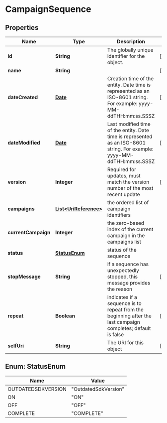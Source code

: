 
# CampaignSequence

## Properties
Name | Type | Description | Notes
------------ | ------------- | ------------- | -------------
**id** | **String** | The globally unique identifier for the object. |  [optional]
**name** | **String** |  |  [optional]
**dateCreated** | [**Date**](Date.md) | Creation time of the entity. Date time is represented as an ISO-8601 string. For example: yyyy-MM-ddTHH:mm:ss.SSSZ |  [optional]
**dateModified** | [**Date**](Date.md) | Last modified time of the entity. Date time is represented as an ISO-8601 string. For example: yyyy-MM-ddTHH:mm:ss.SSSZ |  [optional]
**version** | **Integer** | Required for updates, must match the version number of the most recent update |  [optional]
**campaigns** | [**List&lt;UriReference&gt;**](UriReference.md) | the ordered list of campaign identifiers | 
**currentCampaign** | **Integer** | the zero-based index of the current campaign in the campaigns list | 
**status** | [**StatusEnum**](#StatusEnum) | status of the sequence | 
**stopMessage** | **String** | if a sequence has unexpectedly stopped, this message provides the reason |  [optional]
**repeat** | **Boolean** | indicates if a sequence is to repeat from the beginning after the last campaign completes; default is false |  [optional]
**selfUri** | **String** | The URI for this object |  [optional]


<a name="StatusEnum"></a>
## Enum: StatusEnum
Name | Value
---- | -----
OUTDATEDSDKVERSION | &quot;OutdatedSdkVersion&quot;
ON | &quot;ON&quot;
OFF | &quot;OFF&quot;
COMPLETE | &quot;COMPLETE&quot;



